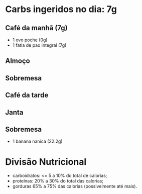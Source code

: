 # Carbs ingeridos no dia: 7g

## Café da manhã (7g)

- 1 ovo poche (0g)
- 1 fatia de pao integral (7g)

## Almoço


## Sobremesa


## Café da tarde


## Janta



## Sobremesa

- 1 banana nanica (22.2g)


# Divisão Nutricional

- carboidratos: <= 5 a 10% do total de calorias;
- proteínas: 20% a 30% do total das calorias;
- gorduras 65% a 75% das calorias (possivelmente até mais).